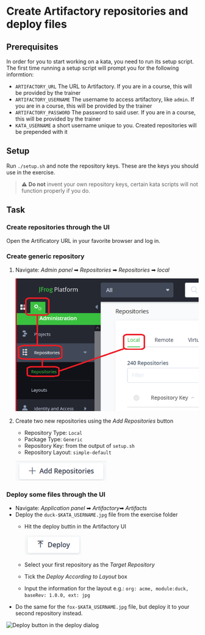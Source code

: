 # Create Artifactory repositories and deploy files

## Prerequisites

In order for you to start working on a kata, you need to run its setup script.
The first time running a setup script will prompt you for the following informtion:

* `ARTIFACTORY_URL` The URL to Artifactory. If you are in a course, this will be provided by the trainer
* `ARTIFACTORY_USERNAME` The username to access artifactory, like `admin`. If you are in a course, this will be provided by the trainer
* `ARTIFACTORY_PASSWORD` The password to said user. If you are in a course, this will be provided by the trainer
* `KATA_USERNAME` a short username unique to you. Created repositories will be prepended with it

## Setup

Run `./setup.sh` and note the repository keys. These are the keys you should use in the exercise.

> ⚠ **Do not** invent your own repository keys, certain kata scripts will not function properly if you do.

## Task

### Create repositories through the UI

Open the Artificatory URL in your favorite browser and log in.

### Create generic repository

1. Navigate: _Admin panel_ ➡ _Repositories_ ➡ _Repositories_ ➡ _local_

    ![Navigating to the Local Repositories panel](../.shared/img/1.1.png)

2. Create two new repositories using the _Add Repositories_ button
    - Repository Type: `Local`
    - Package Type: `Generic`
    - Repository Key: from the output of `setup.sh`
    - Repository Layout: `simple-default`

    ![The Add Repositories button](../.shared/img/1.2.png)

### Deploy some files through the UI

- Navigate: _Application panel_ ➡ _Artifactory_➡ _Artifacts_
- Deploy the `duck-$KATA_USERNAME.jpg` file from the exercise folder
    - Hit the deploy buttin in the Artifactory UI

        ![Deploy button in the Artifactory UI](../.shared/img/1.3.png)
    - Select your first repository as the _Target Repository_
    - Tick the _Deploy According to Layout_ box
    - Input the information for the layout
      e.g.: `org: acme, module:duck, baseRev: 1.0.0, ext: jpg`
- Do the same for the `fox-$KATA_USERNAME.jpg` file, but deploy it to your second repository instead.

![Deploy button in the deploy dialog](../.shared/img/1.4.png)
